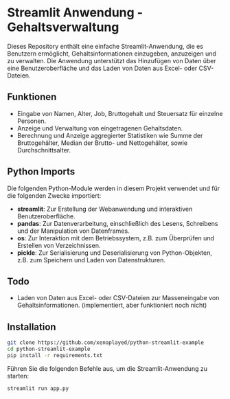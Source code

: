 # Streamlit Anwendung - Gehaltsverwaltung

Dieses Repository enthält eine einfache Streamlit-Anwendung, die es Benutzern ermöglicht, Gehaltsinformationen einzugeben, anzuzeigen und zu verwalten. Die Anwendung unterstützt das Hinzufügen von Daten über eine Benutzeroberfläche und das Laden von Daten aus Excel- oder CSV-Dateien.

## Funktionen

- Eingabe von Namen, Alter, Job, Bruttogehalt und Steuersatz für einzelne Personen.
- Anzeige und Verwaltung von eingetragenen Gehaltsdaten.
- Berechnung und Anzeige aggregierter Statistiken wie Summe der Bruttogehälter, Median der Brutto- und Nettogehälter, sowie Durchschnittsalter.


## Python Imports

Die folgenden Python-Module werden in diesem Projekt verwendet und für die folgenden Zwecke importiert:

- **streamlit**: Zur Erstellung der Webanwendung und interaktiven Benutzeroberfläche.
- **pandas**: Zur Datenverarbeitung, einschließlich des Lesens, Schreibens und der Manipulation von Datenframes.
- **os**: Zur Interaktion mit dem Betriebssystem, z.B. zum Überprüfen und Erstellen von Verzeichnissen.
- **pickle**: Zur Serialisierung und Deserialisierung von Python-Objekten, z.B. zum Speichern und Laden von Datenstrukturen.

## Todo

- Laden von Daten aus Excel- oder CSV-Dateien zur Masseneingabe von Gehaltsinformationen. (implementiert, aber funktioniert noch nicht)


## Installation


   ```bash
   git clone https://github.com/xenoplayed/python-streamlit-example
   cd python-streamlit-example
   pip install -r requirements.txt
```

Führen Sie die folgenden Befehle aus, um die Streamlit-Anwendung zu starten:

```bash
streamlit run app.py
```


